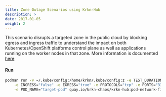 ```yaml
---
title: Zone Outage Scenarios using Krkn-Hub
description: >
date: 2017-01-05
weight: 2
---
```

This scenario disrupts a targeted zone in the public cloud by blocking egress and ingress traffic to understand the impact on both Kubernetes/OpenShift platforms control plane as well as applications running on the worker nodes in that zone. More information is documented [here](/docs/scenarios/zone-outage-scenarios/_index.md)

#### Run

```bash
podman run -v ~/.kube/config:/home/krkn/.kube/config:z -e TEST_DURATION="60" \
    -e INGRESS="false" -e EGRESS="true" -e PROTOCOLS="tcp" -e PORTS="3306,5432" \
    -e POD_NAME="target-pod" quay.io/krkn-chaos/krkn-hub:pod-network-filter
```